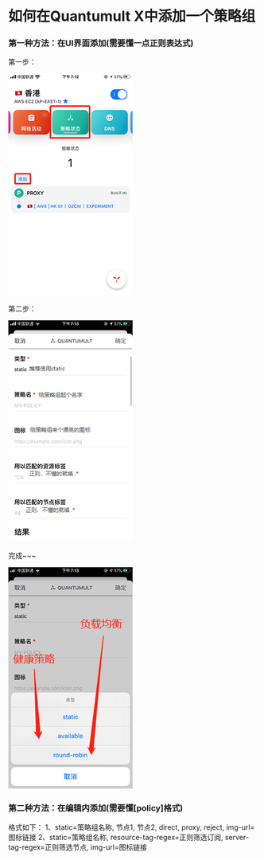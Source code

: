 # 如何在Quantumult X中添加一个策略组

### 第一种方法：在UI界面添加(需要懂一点正则表达式)

第一步：

![image](https://raw.githubusercontent.com/chiupam/tutorial-image/master/QuantumultX/Static_1.1.png)

第二步：

![image](https://raw.githubusercontent.com/chiupam/tutorial-image/master/QuantumultX/Static_1.2.png)

完成~~~

![image](https://raw.githubusercontent.com/chiupam/tutorial-image/master/QuantumultX/Static_1.3.png)

### 第二种方法：在编辑内添加(需要懂[policy]格式)

格式如下：
1、static=策略组名称, 节点1, 节点2, direct, proxy, reject, img-url=图标链接 
2、static=策略组名称, resource-tag-regex=正则筛选订阅, server-tag-regex=正则筛选节点, img-url=图标链接
